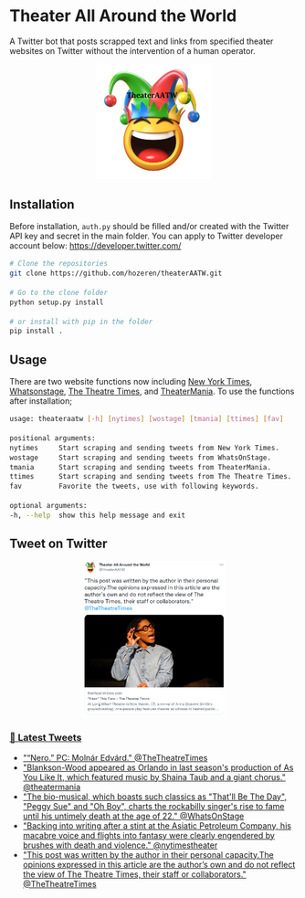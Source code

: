 Theater All Around the World
========

A Twitter bot that posts scrapped text and links from specified theater websites on Twitter without the intervention of a human operator.

<p align="center">
<img src="theaterAATW_logo.png"  alt="TheaterAATW" width="40%">
</p>
<p align="center">

## Installation
  Before installation, `auth.py` should be filled and/or created with the Twitter API key and secret in the main folder. You can apply to Twitter developer account below:
  https://developer.twitter.com/
  
  ```bash
  # Clone the repositories
  git clone https://github.com/hozeren/theaterAATW.git
  
  # Go to the clone folder
  python setup.py install
  
  # or install with pip in the folder
  pip install .
  ```
## Usage
  There are two website functions now including [New York Times](https://www.nytimes.com/section/theater), [Whatsonstage](https://www.whatsonstage.com/news/?categories=theatre-news), [The Theatre Times](https://thetheatretimes.com/featured/), and [TheaterMania](https://www.theatermania.com/news/). To use the functions after installation;
  ```bash
usage: theateraatw [-h] [nytimes] [wostage] [tmania] [ttimes] [fav]

positional arguments:
  nytimes     Start scraping and sending tweets from New York Times.
  wostage     Start scraping and sending tweets from WhatsOnStage.
  tmania      Start scraping and sending tweets from TheaterMania.
  ttimes      Start scraping and sending tweets from The Theatre Times.
  fav         Favorite the tweets, use with following keywords.

optional arguments:
  -h, --help  show this help message and exit
  ```
## Tweet on Twitter
  
<p align="center">
<a href="https://twitter.com/TheaterAATW/status/1488766001269420034"><img src="example-tweet.png"  alt="TheaterAATW" width="50%">
</p>
<p align="center">

### 📱 Latest Tweets

<!-- TWITTER:START -->
- [&quot;“Nero.” PC: Molnár Edvárd.&quot; @TheTheatreTimes](https://x.com/TheaterAATW/status/1615951653269544961)
- [&quot;Blankson-Wood appeared as Orlando in last season&#39;s production of As You Like It, which featured music by Shaina Taub and a giant chorus.&quot; @theatermania](https://x.com/TheaterAATW/status/1615951043690467328)
- [&quot;The bio-musical, which boasts such classics as &quot;That&#39;ll Be The Day&quot;, &quot;Peggy Sue&quot; and &quot;Oh Boy&quot;, charts the rockabilly singer&#39;s rise to fame until his untimely death at the age of 22.&quot; @WhatsOnStage](https://x.com/TheaterAATW/status/1615950822717952001)
- [&quot;Backing into writing after a stint at the Asiatic Petroleum Company, his macabre voice and flights into fantasy were clearly engendered by brushes with death and violence.&quot; @nytimestheater](https://x.com/TheaterAATW/status/1615918631413583874)
- [&quot;This post was written by the author in their personal capacity.The opinions expressed in this article are the author’s own and do not reflect the view of The Theatre Times, their staff or collaborators.&quot; @TheTheatreTimes](https://x.com/TheaterAATW/status/1615906351384825856)
<!-- TWITTER:END -->
